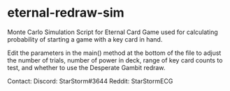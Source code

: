 # eternal-redraw-sim
Monte Carlo Simulation Script for Eternal Card Game used for calculating probability of starting a game with a key card in hand.

Edit the parameters in the main() method at the bottom of the file to adjust the number of trials, number of power in deck, range
of key card counts to test, and whether to use the Desperate Gambit redraw.

Contact:
  Discord: StarStorm#3644
  Reddit: StarStormECG

